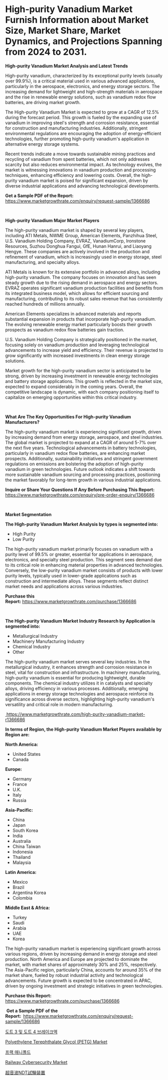 <p><h1>High-purity Vanadium Market Furnish Information about Market Size, Market Share, Market Dynamics, and Projections Spanning from 2024 to 2031.</h1></p><p><strong>High-purity Vanadium Market Analysis and Latest Trends</strong></p>
<p><p>High-purity vanadium, characterized by its exceptional purity levels (usually over 99.9%), is a critical material used in various advanced applications, particularly in the aerospace, electronics, and energy storage sectors. The increasing demand for lightweight and high-strength materials in aerospace and the rise in renewable energy solutions, such as vanadium redox flow batteries, are driving market growth. </p><p>The High-purity Vanadium Market is expected to grow at a CAGR of 12.5% during the forecast period. This growth is fueled by the expanding use of vanadium in improving steel's strength and corrosion resistance, essential for construction and manufacturing industries. Additionally, stringent environmental regulations are encouraging the adoption of energy-efficient technologies, further promoting high-purity vanadium's application in alternative energy storage systems. </p><p>Recent trends indicate a move towards sustainable mining practices and recycling of vanadium from spent batteries, which not only addresses scarcity but also reduces environmental impact. As technology evolves, the market is witnessing innovations in vanadium production and processing techniques, enhancing efficiency and lowering costs. Overall, the high-purity vanadium market is poised for significant expansion, driven by diverse industrial applications and advancing technological developments.</p></p>
<p><strong>Get a Sample PDF of the Report:&nbsp;</strong> <a href="https://www.marketgrowthrate.com/enquiry/request-sample/1366686">https://www.marketgrowthrate.com/enquiry/request-sample/1366686</a></p>
<p>&nbsp;</p>
<p><strong>High-purity Vanadium Major Market Players</strong></p>
<p><p>The high-purity vanadium market is shaped by several key players, including ATI Metals, NWME Group, American Elements, Panzhihua Steel, U.S. Vanadium Holding Company, EVRAZ, VanadiumCorp, Ironstone Resources, Suzhou Donghua Fangui, GfE, Hunan Hanrui, and Liaoyang Hengye. These companies are actively involved in the production and refinement of vanadium, which is increasingly used in energy storage, steel manufacturing, and specialty alloys.</p><p>ATI Metals is known for its extensive portfolio in advanced alloys, including high-purity vanadium. The company focuses on innovation and has seen steady growth due to the rising demand in aerospace and energy sectors. EVRAZ operates significant vanadium production facilities and benefits from its integrated business model, which allows for efficient sourcing and manufacturing, contributing to its robust sales revenue that has consistently reached hundreds of millions annually.</p><p>American Elements specializes in advanced materials and reports substantial expansion in products that incorporate high-purity vanadium. The evolving renewable energy market particularly boosts their growth prospects as vanadium redox flow batteries gain traction.</p><p>U.S. Vanadium Holding Company is strategically positioned in the market, focusing solely on vanadium production and leveraging technological advancements to increase yield and efficiency. Their revenue is projected to grow significantly with increased investments in clean energy storage solutions.</p><p>Market growth for the high-purity vanadium sector is anticipated to be strong, driven by increasing investment in renewable energy technologies and battery storage applications. This growth is reflected in the market size, expected to expand considerably in the coming years. Overall, the competitive landscape is dynamic, with each company positioning itself to capitalize on emerging opportunities within this critical industry.</p></p>
<p>&nbsp;</p>
<p><strong>What Are The Key Opportunities For High-purity Vanadium Manufacturers?</strong></p>
<p><p>The high-purity vanadium market is experiencing significant growth, driven by increasing demand from energy storage, aerospace, and steel industries. The global market is projected to expand at a CAGR of around 5-7% over the next five years. Technological advancements in battery technologies, particularly in vanadium redox flow batteries, are enhancing market prospects. Additionally, sustainability initiatives and stringent government regulations on emissions are bolstering the adoption of high-purity vanadium in green technologies. Future outlook indicates a shift towards more sustainable vanadium sourcing and processing practices, positioning the market favorably for long-term growth in various industrial applications.</p></p>
<p><strong>Inquire or Share Your Questions If Any Before Purchasing This Report:</strong> <a href="https://www.marketgrowthrate.com/enquiry/pre-order-enquiry/1366686">https://www.marketgrowthrate.com/enquiry/pre-order-enquiry/1366686</a></p>
<p>&nbsp;</p>
<p><strong>Market Segmentation</strong></p>
<p><strong>The High-purity Vanadium Market Analysis by types is segmented into:</strong></p>
<p><ul><li>High Purity</li><li>Low Purity</li></ul></p>
<p><p>The high-purity vanadium market primarily focuses on vanadium with a purity level of 99.5% or greater, essential for applications in aerospace, electronics, and specialty steel production. This segment sees demand due to its critical role in enhancing material properties in advanced technologies. Conversely, the low-purity vanadium market consists of products with lower purity levels, typically used in lower-grade applications such as construction and intermediate alloys. These segments reflect distinct market needs and applications across various industries.</p></p>
<p><strong>Purchase this Report:&nbsp;</strong><a href="https://www.marketgrowthrate.com/purchase/1366686">https://www.marketgrowthrate.com/purchase/1366686</a></p>
<p>&nbsp;</p>
<p><strong>The High-purity Vanadium Market Industry Research by Application is segmented into:</strong></p>
<p><ul><li>Metallurgical Industry</li><li>Machinery Manufacturing Industry</li><li>Chemical Industry</li><li>Other</li></ul></p>
<p><p>The high-purity vanadium market serves several key industries. In the metallurgical industry, it enhances strength and corrosion resistance in steel, vital for construction and infrastructure. In machinery manufacturing, high-purity vanadium is essential for producing lightweight, durable components. The chemical industry utilizes it in catalysts and specialty alloys, driving efficiency in various processes. Additionally, emerging applications in energy storage technologies and aerospace reinforce its significance across diverse sectors, highlighting high-purity vanadium's versatility and critical role in modern manufacturing.</p></p>
<p><a href="https://www.marketgrowthrate.com/high-purity-vanadium-market-r1366686">&nbsp;https://www.marketgrowthrate.com/high-purity-vanadium-market-r1366686</a></p>
<p><strong>In terms of Region, the High-purity Vanadium Market Players available by Region are:</strong></p>
<p>
    <p> <strong> North America: </strong>
        <ul>
            <li>United States</li>
            <li>Canada</li>
        </ul>
        </p> 
    <p> <strong> Europe: </strong>
        <ul>
            <li>Germany</li>
            <li>France</li>
            <li>U.K.</li>
            <li>Italy</li>
            <li>Russia</li>
        </ul>
        </p> 
    <p> <strong> Asia-Pacific: </strong>
        <ul>
            <li>China</li>
            <li>Japan</li>
            <li>South Korea</li>
            <li>India</li>
            <li>Australia</li>
            <li>China Taiwan</li>
            <li>Indonesia</li>
            <li>Thailand</li>
            <li>Malaysia</li>
        </ul>
        </p> 
    <p> <strong> Latin America: </strong>
        <ul>
            <li>Mexico</li>
            <li>Brazil</li>
            <li>Argentina Korea</li>
            <li>Colombia</li>
        </ul>
        </p> 
    <p> <strong> Middle East & Africa: </strong>
        <ul>
            <li>Turkey</li>
            <li>Saudi</li>
            <li>Arabia</li>
            <li>UAE</li>
            <li>Korea</li>
        </ul>
    </p>
    </p>
<p><p>The high-purity vanadium market is experiencing significant growth across various regions, driven by increasing demand in energy storage and steel production. North America and Europe are projected to dominate the market, with market shares of approximately 30% and 25%, respectively. The Asia-Pacific region, particularly China, accounts for around 35% of the market share, fueled by robust industrial activity and technological advancements. Future growth is expected to be concentrated in APAC, driven by ongoing investment and strategic initiatives in green technologies.</p></p>
<p><strong>Purchase this Report: </strong><a href="https://www.marketgrowthrate.com/purchase/1366686">https://www.marketgrowthrate.com/purchase/1366686</a></p>
<p>&nbsp;<strong>Get a Sample PDF of the Report:&nbsp;&nbsp;</strong><a href="https://www.marketgrowthrate.com/enquiry/request-sample/1366686">https://www.marketgrowthrate.com/enquiry/request-sample/1366686</a></p>
<p><strong></strong></p>
<p><p><a href="https://medium.com/@shanieprice2023/dot-3-%EB%B0%8F-dot-4-%EB%B8%8C%EB%A0%88%EC%9D%B4%ED%81%AC-%EC%98%A4%EC%9D%BC-%EC%8B%9C%EC%9E%A5-%EA%B8%80%EB%A1%9C%EB%B2%8C-%EB%B0%8F-%EC%A7%80%EC%97%AD-%EB%B6%84%EC%84%9D-%EC%A7%80%EC%97%AD-%EA%B5%AD%EA%B0%80-%EC%88%98%EC%A4%80-%EB%B6%84%EC%84%9D-%EB%B0%8F-%EA%B2%BD%EC%9F%81-%EA%B5%AC%EB%8F%84%EC%97%90-%EC%A4%91%EC%A0%90%EC%9D%84-%EB%91%94-%EB%B6%84%EC%84%9D-%EB%B0%8F-%EC%98%88%EC%B8%A1-2024-2031-c8150f0a6e92">도트 3 및 도트 4 브레이크액</a></p><p><a href="https://issuu.com/reportprime-2/docs/polyethylene-terephthalate-glycol-p_d33e3dd43d986a">Polyethylene Terephthalate Glycol (PETG) Market</a></p><p><a href="https://medium.com/@percymckty3ytenzie89676/%ED%94%84%EB%9D%BD-%EB%A7%8C%ED%8F%B4%EB%93%9C-%EC%8B%9C%EC%9E%A5-%EA%B7%9C%EB%AA%A8-%EC%A0%90%EC%9C%A0%EC%9C%A8-%EC%84%B1%EC%9E%A5-%EB%B0%8F-%EC%9C%A0%ED%98%95%EB%B3%84-%EC%9D%91%EC%9A%A9-%EB%B6%84%EC%95%BC%EB%B3%84-%EC%84%9D%EC%9C%A0-%EB%B0%8F-%EA%B0%80%EC%8A%A4-%EC%82%B0%EC%97%85-%EC%85%B0%EC%9D%BC-%EA%B0%80%EC%8A%A4-%EC%82%B0%EC%97%85-%EC%84%9D%ED%83%84%EC%B8%B5-%EA%B0%80%EC%8A%A4-%EC%82%B0%EC%97%85-%EA%B8%B0%ED%83%80-%EC%8B%9C%EC%9E%A5-%EB%B6%84%EC%84%9D%EA%B3%BC-%EC%A7%80%EC%97%AD-%ED%86%B5%EC%B0%B0%EB%A0%A5-%EB%B0%8F-e7f08b416735?postPublishedType=repub">프랙 매니폴드</a></p><p><a href="https://www.linkedin.com/pulse/market-leaders-laggards-global-railway-cybersecurity-trends-aaurf?trackingId=3XTAWKcdTUetQ5iVR4XfvA%3D%3D">Railway Cybersecurity Market</a></p><p><a href="https://medium.com/@vedakuvlis2023/%E6%96%B0%E8%88%88%E8%B6%85%E9%9F%B3%E6%B3%A2%E9%9D%9E%E7%A0%B4%E5%A3%8A%E6%A4%9C%E6%9F%BB%E6%A9%9F%E5%99%A8%E5%B8%82%E5%A0%B4%E3%81%AE%E6%A9%9F%E4%BC%9A-2024%E5%B9%B4%E3%81%8B%E3%82%892031%E5%B9%B4%E3%81%AE%E6%9C%9F%E9%96%93%E3%81%AB%E3%81%8A%E3%81%91%E3%82%8B%E6%8A%95%E8%B3%87%E5%AE%B6%E3%81%A8%E3%82%B9%E3%83%86%E3%83%BC%E3%82%AF%E3%83%9B%E3%83%AB%E3%83%80%E3%83%BC%E5%90%91%E3%81%91%E3%81%AE%E5%B8%82%E5%A0%B4%E5%88%86%E6%9E%90%E4%BA%88%E6%B8%AC-9f6559d037a7?postPublishedType=repub">超音波NDT試験装置</a></p></p>